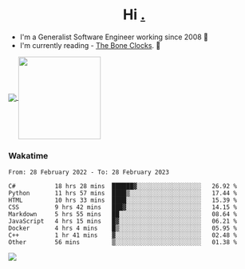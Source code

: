 <h1 align="center">Hi <a href="https://www.hackerrank.com/erasmosaraujo">.</a></h1>
 
- I'm a Generalist Software Engineer working  since 2008 🚀
- I'm currently reading - <a href="https://www.amazon.ca/Bone-Clocks-David-Mitchell/dp/0340921625">The Bone Clocks</a>. 📘
  
<p align="left">
  <a href="https://github.com/erasmosoares/github-readme-stats">
    <img
      align="center"
      src="https://github-readme-stats.vercel.app/api/top-langs/?username=erasmosoares&theme=radical&layout=compact"
    />
  </a>
  <a href="https://github.com/erasmosoares/github-readme-stats">
    <img
      align="center"
      height="165"
      src="https://github-readme-stats.vercel.app/api?username=erasmosoares&theme=radical&count_private=true&show_icons=true&custom_title=Github%20Status&hide=issues"
    />
  </a>
</p>

<!--
 ### Repo 
 
<p align="left">
 <a href="https://github.com/erasmosoares/github-readme-stats">
    <img
      align="center"
      height="165"
      src="https://github-readme-stats.vercel.app/api/pin?username=erasmosoares&repo=sample-node&title_color=fff&icon_color=f9f9f9&text_color=9f9f9f&bg_color=151515"
    />
  </a>
  <a href="https://github.com/erasmosoares/github-readme-stats">
    <img
      align="center"
      height="165"
      src="https://github-readme-stats.vercel.app/api/pin?username=erasmosoares&repo=sample-node&title_color=fff&icon_color=f9f9f9&text_color=9f9f9f&bg_color=151515"
    />
  </a>
</p>
-->

 ### Wakatime 

<!--START_SECTION:waka-->

```text
From: 28 February 2022 - To: 28 February 2023

C#           18 hrs 28 mins  ██████▓░░░░░░░░░░░░░░░░░░   26.92 %
Python       11 hrs 57 mins  ████▒░░░░░░░░░░░░░░░░░░░░   17.44 %
HTML         10 hrs 33 mins  ████░░░░░░░░░░░░░░░░░░░░░   15.39 %
CSS          9 hrs 42 mins   ███▓░░░░░░░░░░░░░░░░░░░░░   14.15 %
Markdown     5 hrs 55 mins   ██░░░░░░░░░░░░░░░░░░░░░░░   08.64 %
JavaScript   4 hrs 15 mins   █▓░░░░░░░░░░░░░░░░░░░░░░░   06.21 %
Docker       4 hrs 4 mins    █▒░░░░░░░░░░░░░░░░░░░░░░░   05.95 %
C++          1 hr 41 mins    ▓░░░░░░░░░░░░░░░░░░░░░░░░   02.48 %
Other        56 mins         ▒░░░░░░░░░░░░░░░░░░░░░░░░   01.38 %
```

<!--END_SECTION:waka-->

![](https://komarev.com/ghpvc/?username=erasmosoares&color=brightgreen)
